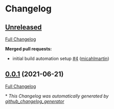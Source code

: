 # Changelog

## [Unreleased](https://github.com/harness-io/harness-go-sdk/tree/HEAD)

[Full Changelog](https://github.com/harness-io/harness-go-sdk/compare/0.0.1...HEAD)

**Merged pull requests:**

- initial build automation setup [\#4](https://github.com/harness-io/harness-go-sdk/pull/4) ([micahlmartin](https://github.com/micahlmartin))

## [0.0.1](https://github.com/harness-io/harness-go-sdk/tree/0.0.1) (2021-06-21)

[Full Changelog](https://github.com/harness-io/harness-go-sdk/compare/7f3b995434a7083e0f44a778ff0f14d818d82135...0.0.1)



\* *This Changelog was automatically generated by [github_changelog_generator](https://github.com/github-changelog-generator/github-changelog-generator)*
